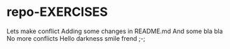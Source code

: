 # repo-EXERCISES
Lets make conflict
Adding some changes in README.md
And some bla bla 
No more conflicts 
Hello darkness smile frend ;-;